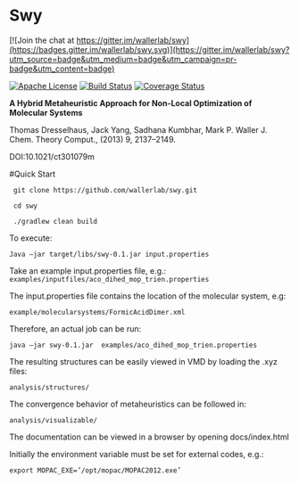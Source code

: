 # Swy

[![Join the chat at https://gitter.im/wallerlab/swy](https://badges.gitter.im/wallerlab/swy.svg)](https://gitter.im/wallerlab/swy?utm_source=badge&utm_medium=badge&utm_campaign=pr-badge&utm_content=badge)

[![Apache License](http://img.shields.io/badge/license-APACHE2-blue.svg)](https://www.apache.org/licenses/LICENSE-2.0.html)
[![Build Status](https://travis-ci.org/wallerlab/swy.svg?branch=master)](https://travis-ci.org/wallerlab/swy)
[![Coverage Status](https://coveralls.io/repos/github/wallerlab/swy/badge.svg?branch=master)](https://coveralls.io/github/wallerlab/swy?branch=master)

**A Hybrid Metaheuristic Approach for Non-Local Optimization of Molecular Systems** 

Thomas Dresselhaus, Jack Yang, Sadhana Kumbhar, Mark P. Waller
J. Chem. Theory Comput., (2013) 9, 2137–2149. 

DOI:10.1021/ct301079m


#Quick Start 

` git clone https://github.com/wallerlab/swy.git`

` cd swy`

` ./gradlew clean build`

To execute:

`Java –jar target/libs/swy-0.1.jar input.properties`

Take an example input.properties file, e.g.:
`examples/inputfiles/aco_dihed_mop_trien.properties`

The input.properties file contains the location of the molecular system, e.g: 

`example/molecularsystems/FormicAcidDimer.xml `

Therefore, an actual job can be run: 

`java –jar swy-0.1.jar  examples/aco_dihed_mop_trien.properties`

The resulting structures can be easily viewed in VMD by loading the .xyz files:

`analysis/structures/`

The convergence behavior of metaheuristics can be followed in:

`analysis/visualizable/ `

The documentation can be viewed in a browser by opening docs/index.html 

Initially the environment variable must be set for external codes, e.g.:

`export MOPAC_EXE=’/opt/mopac/MOPAC2012.exe’`


